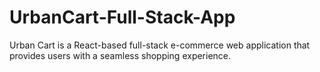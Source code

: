 # UrbanCart-Full-Stack-App
Urban Cart is a React-based full-stack e-commerce web application that provides users with a seamless shopping experience.
